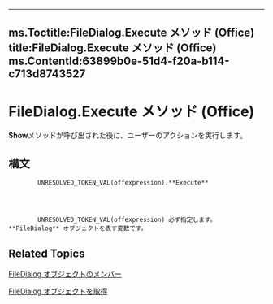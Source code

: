 

---
ms.Toctitle:FileDialog.Execute メソッド (Office)
title:FileDialog.Execute メソッド (Office)
ms.ContentId:63899b0e-51d4-f20a-b114-c713d8743527
---
# FileDialog.Execute メソッド (Office)




**Show**メソッドが呼び出された後に、ユーザーのアクションを実行します。

## 構文

            UNRESOLVED_TOKEN_VAL(offexpression).**Execute**




            UNRESOLVED_TOKEN_VAL(offexpression) 必ず指定します。**FileDialog** オブジェクトを表す変数です。



## Related Topics

[FileDialog オブジェクトのメンバー](b6b7e87e-9420-0649-2feb-6d8f36bb53bc.md)

[FileDialog オブジェクトを取得](71a030f2-3b02-21e1-c156-0514ff5eddb7.md)




